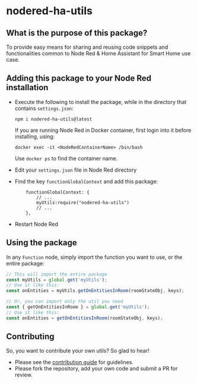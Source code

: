 # nodered-ha-utils

## What is the purpose of this package?
To provide easy means for sharing and reusing code snippets and functionalities common to Node Red & Home Assistant for Smart Home use case.

## Adding this package to your Node Red installation

* Execute the following to install the package, while in the directory that contains `settings.json`:
  ```shell
  npm i nodered-ha-utils@latest
  ```

  If you are running Node Red in Docker container, first login into it before installing, using:
  ```shell
  docker exec -it <NodeRedContainerName> /bin/bash
  ```
  Use `docker ps` to find the container name.

* Edit your `settings.json` file in Node Red directory
* Find the key `functionGlobalContext` and add this package:
  ```
      functionGlobalContext: {
          // ...
          myUtils:require("nodered-ha-utils")
          // ...
      },
  ```
* Restart Node Red

## Using the package
In any `Function` node, simply import the function you want to use, or the entire package:
```javascript
// This will import the entire package
const myUtils = global.get('myUtils');
// Use it like this:
const onEntities = myUtils.getOnEntitiesInRoom(roomStateObj, keys);
```
```javascript
// Or, you can import only the util you need
const { getOnEntitiesInRoom } = global.get('myUtils');
// Use it like this:
const onEntities = getOnEntitiesInRoom(roomStateObj, keys);
```

## Contributing
So, you want to contribute your own utils? So glad to hear!
* Please see the [contribution guide](https://github.com/jsBlackBelt/nodered-ha-utils/blob/main/CONTRIBUTING.md) for guidelines.
* Please fork the repository, add your own code and submit a PR for review.
